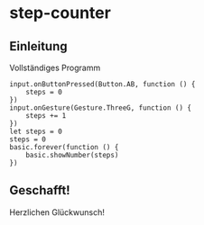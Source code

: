 # step-counter

## Einleitung

Vollständiges Programm

```blocks
input.onButtonPressed(Button.AB, function () {
    steps = 0
})
input.onGesture(Gesture.ThreeG, function () {
    steps += 1
})
let steps = 0
steps = 0
basic.forever(function () {
    basic.showNumber(steps)
})
```

## Geschafft!

Herzlichen Glückwunsch!

<script src="https://makecode.com/gh-pages-embed.js"></script>
<script>makeCodeRender("{{ site.makecode.home_url }}", "{{ site.github.owner_name }}/{{ site.github.repository_name }}");</script>
